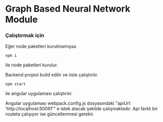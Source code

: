 # Graph Based Neural Network Module

### Çalıştırmak için

Eğer node paketleri kurulmamışsa
```
npm i
```
ile node paketleri kurulur.

Backend projesi build edilir ve iiste çalıştırılır. 

```
npm start
```
ile angular uygulaması çalıştırılır.

Angular uygulaması webpack.config.js dosyasındaki "apiUrl: 'http://localhost:50091'" e istek atacak şekilde çalışmaktadır. Api farklı bir routeta çalışıyor ise güncellenmesi gerekir.
